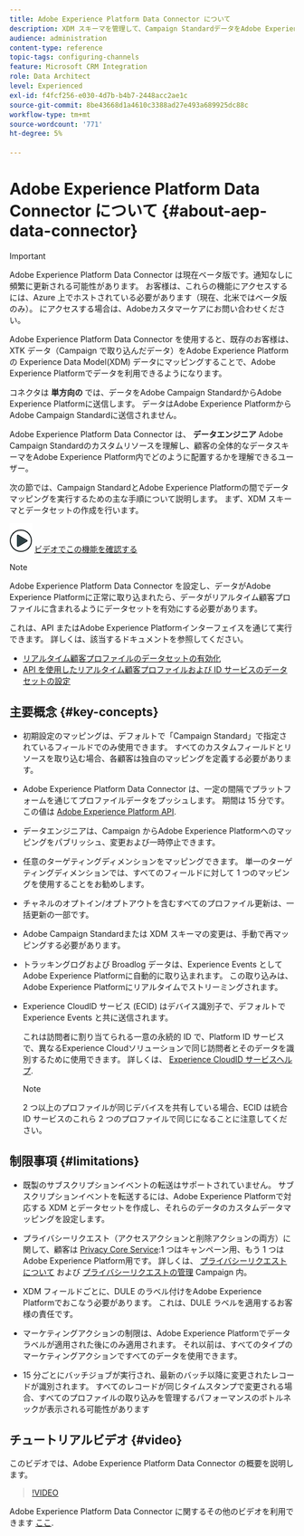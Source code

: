 ```yaml
---
title: Adobe Experience Platform Data Connector について
description: XDM スキーマを管理して、Campaign StandardデータをAdobe Experience Platformで使用できるようにします。
audience: administration
content-type: reference
topic-tags: configuring-channels
feature: Microsoft CRM Integration
role: Data Architect
level: Experienced
exl-id: f4fcf256-e030-4d7b-b4b7-2448acc2ae1c
source-git-commit: 8be43668d1a4610c3388ad27e493a689925dc88c
workflow-type: tm+mt
source-wordcount: '771'
ht-degree: 5%

---
```


# Adobe Experience Platform Data Connector について {#about-aep-data-connector}

>[!IMPORTANT]
>
>Adobe Experience Platform Data Connector は現在ベータ版です。通知なしに頻繁に更新される可能性があります。 お客様は、これらの機能にアクセスするには、Azure 上でホストされている必要があります（現在、北米ではベータ版のみ）。 にアクセスする場合は、Adobeカスタマーケアにお問い合わせください。

Adobe Experience Platform Data Connector を使用すると、既存のお客様は、XTK データ（Campaign で取り込んだデータ）をAdobe Experience Platformの Experience Data Model(XDM) データにマッピングすることで、Adobe Experience Platformでデータを利用できるようになります。

コネクタは **単方向の** では、データをAdobe Campaign StandardからAdobe Experience Platformに送信します。 データはAdobe Experience PlatformからAdobe Campaign Standardに送信されません。

Adobe Experience Platform Data Connector は、 **データエンジニア** Adobe Campaign Standardのカスタムリソースを理解し、顧客の全体的なデータスキーマをAdobe Experience Platform内でどのように配置するかを理解できるユーザー。

次の節では、Campaign StandardとAdobe Experience Platformの間でデータマッピングを実行するための主な手順について説明します。 まず、XDM スキーマとデータセットの作成を行います。

![](assets/do-not-localize/how-to-video.png) [ビデオでこの機能を確認する](#video)

>[!NOTE]
>Adobe Experience Platform Data Connector を設定し、データがAdobe Experience Platformに正常に取り込まれたら、データがリアルタイム顧客プロファイルに含まれるようにデータセットを有効にする必要があります。
>
>これは、API またはAdobe Experience Platformインターフェイスを通じて実行できます。 詳しくは、該当するドキュメントを参照してください。
>
>* [リアルタイム顧客プロファイルのデータセットの有効化](https://experienceleague.adobe.com/docs/experience-platform/rtcdp/datasets/dataset.html)
>* [API を使用したリアルタイム顧客プロファイルおよび ID サービスのデータセットの設定](https://experienceleague.adobe.com/docs/experience-platform/catalog/api/getting-started.html)


## 主要概念 {#key-concepts}

* 初期設定のマッピングは、デフォルトで「Campaign Standard」で指定されているフィールドでのみ使用できます。 すべてのカスタムフィールドとリソースを取り込む場合、各顧客は独自のマッピングを定義する必要があります。

* Adobe Experience Platform Data Connector は、一定の間隔でプラットフォームを通じてプロファイルデータをプッシュしま&#x200B;す。 期間は 15 分です。 この値は [Adobe Experience Platform API](https://experienceleague.adobe.com/docs/experience-platform/ingestion/home.html).

* データエンジニアは、Campaign からAdobe Experience Platformへのマッピングをパブリッシュ、変更および一時停止できます。

* 任意のターゲティングディメンションをマッピングできます。 単一のターゲティングディメンションでは、すべてのフィールドに対して 1 つのマッピングを使用することをお勧めします。

* チャネルのオプトイン/オプトアウトを含むすべてのプロファイル更新は、一括更新の一部です。

* Adobe Campaign Standardまたは XDM スキーマの変更は、手動で再マッピングする必要がありま&#x200B;す。

* トラッキングログおよび Broadlog データは、Experience Events としてAdobe Experience Platformに自動的に取り込まれます。 この取り込みは、Adobe Experience Platformにリアルタイムでストリーミングされます。

* Experience CloudID サービス (ECID) はデバイス識別子で、デフォルトで Experience Events と共に送信されます。

   これは訪問者に割り当てられる一意の永続的 ID で、Platform ID サービスで、異なるExperience Cloudソリューションで同じ訪問者とそのデータを識別するために使用できます。 詳しくは、 [Experience CloudID サービスヘルプ](https://experienceleague.adobe.com/docs/id-service/using/home.html?lang=ja).

   >[!NOTE]
   >
   >2 つ以上のプロファイルが同じデバイスを共有している場合、ECID は統合 ID サービスのこれら 2 つのプロファイルで同じになることに注意してください。

## 制限事項 {#limitations}

* 既製のサブスクリプションイベントの転送はサポートされていません。 サブスクリプションイベントを転送するには、Adobe Experience Platformで対応する XDM とデータセットを作成し、それらのデータのカスタムデータマッピングを設定します。

* プライバシーリクエスト（アクセスアクションと削除アクションの両方）に関して、顧客は [Privacy Core Service](https://experienceleague.adobe.com/docs/experience-platform/privacy/home.html#how-to-use-privacy-service-to-manage-privacy-job-requests):1 つはキャンペーン用、もう 1 つはAdobe Experience Platform用です。 詳しくは、 [プライバシーリクエストについて](https://helpx.adobe.com/jp/campaign/kb/acs-privacy.html#righttoaccess) および [プライバシーリクエストの管理](https://helpx.adobe.com/jp/campaign/kb/acs-privacy.html#ManagingPrivacyRequests) Campaign 内。

* XDM フィールドごとに、DULE のラベル付けをAdobe Experience Platformでおこなう必要があります。 これは、DULE ラベルを適用するお客様の責任です。

* マーケティングアクションの制限は、Adobe Experience Platformでデータラベルが適用された後にのみ適用されます。 それ以前は、すべてのタイプのマーケティングアクションですべてのデータを使用できます。

* 15 分ごとにバッチジョブが実行され、最新のバッチ以降に変更されたレコードが識別されます。 すべてのレコードが同じタイムスタンプで変更される場合、すべてのプロファイルの取り込みを管理するパフォーマンスのボトルネックが表示される可能性があります

## チュートリアルビデオ {#video}

このビデオでは、Adobe Experience Platform Data Connector の概要を説明します。

>[!VIDEO](https://video.tv.adobe.com/v/27304?quality=12&captions=eng)

Adobe Experience Platform Data Connector に関するその他のビデオを利用できます [ここ](https://experienceleague.adobe.com/docs/campaign-learn/campaign-standard-tutorials/administrating/adobe-experience-platform-data-connector/understanding-the-adobe-experience-platform-data-connector.html).
